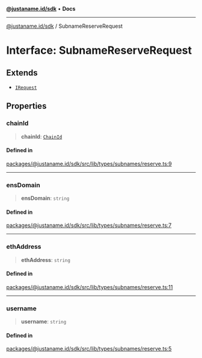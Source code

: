 [**@justaname.id/sdk**](../README.md) • **Docs**

***

[@justaname.id/sdk](../globals.md) / SubnameReserveRequest

# Interface: SubnameReserveRequest

## Extends

- [`IRequest`](IRequest.md)

## Properties

### chainId

> **chainId**: [`ChainId`](../type-aliases/ChainId.md)

#### Defined in

[packages/@justaname.id/sdk/src/lib/types/subnames/reserve.ts:9](https://github.com/JustaName-id/JustaName-sdk/blob/dc845c10af242e3ca87d95ef392516ac0bfa8b95/packages/@justaname.id/sdk/src/lib/types/subnames/reserve.ts#L9)

***

### ensDomain

> **ensDomain**: `string`

#### Defined in

[packages/@justaname.id/sdk/src/lib/types/subnames/reserve.ts:7](https://github.com/JustaName-id/JustaName-sdk/blob/dc845c10af242e3ca87d95ef392516ac0bfa8b95/packages/@justaname.id/sdk/src/lib/types/subnames/reserve.ts#L7)

***

### ethAddress

> **ethAddress**: `string`

#### Defined in

[packages/@justaname.id/sdk/src/lib/types/subnames/reserve.ts:11](https://github.com/JustaName-id/JustaName-sdk/blob/dc845c10af242e3ca87d95ef392516ac0bfa8b95/packages/@justaname.id/sdk/src/lib/types/subnames/reserve.ts#L11)

***

### username

> **username**: `string`

#### Defined in

[packages/@justaname.id/sdk/src/lib/types/subnames/reserve.ts:5](https://github.com/JustaName-id/JustaName-sdk/blob/dc845c10af242e3ca87d95ef392516ac0bfa8b95/packages/@justaname.id/sdk/src/lib/types/subnames/reserve.ts#L5)
